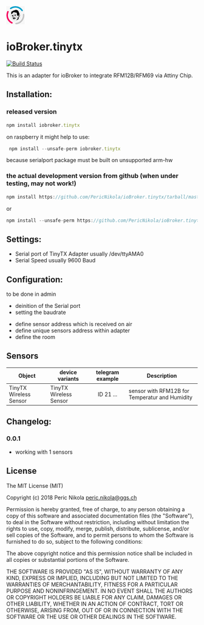 ![Logo](admin/tinytx4.png)
# ioBroker.tinytx
[![Build Status](https://travis-ci.org/PericNikola/ioBroker.tinytx4.svg?branch=master)](https://travis-ci.org/PericNikola/ioBroker.tinytx4)

This is an adapter for ioBroker to integrate RFM12B/RFM69 via Attiny Chip.

## Installation:
### released version
```javascript
npm install iobroker.tinytx
```
on raspberry it might help to use:
```javascript
 npm install --unsafe-perm iobroker.tinytx
 ```
 because serialport package must be built on unsupported arm-hw 

### the actual development version from github (when under testing, may not work!)
```javascript
npm install https://github.com/PericNikola/ioBroker.tinytx/tarball/master --production
```
or
```javascript
npm install --unsafe-perm https://github.com/PericNikola/ioBroker.tinytx/tarball/master --production
```
## Settings:
- Serial port of TinyTX Adapter usually /dev/ttyAMA0
- Serial Speed usually 9600 Baud

## Configuration:
to be done in admin
* deinition of the Serial port
* setting the baudrate
- define sensor address which is received on air
- define unique sensors address within adapter 
- define the room

## Sensors
|Object|device variants|telegram example|Description|
|--------|-------|:-:|--------|
| TinyTX Wireless Sensor | TinyTX Wireless Sensor | ID 21 ... | sensor with RFM12B for Temperatur and Humidity |


## Changelog:

### 0.0.1
* working with 1 sensors 

## License
The MIT License (MIT)

Copyright (c) 2018 Peric Nikola <peric.nikola@ggs.ch>

Permission is hereby granted, free of charge, to any person obtaining a copy
of this software and associated documentation files (the "Software"), to deal
in the Software without restriction, including without limitation the rights
to use, copy, modify, merge, publish, distribute, sublicense, and/or sell
copies of the Software, and to permit persons to whom the Software is
furnished to do so, subject to the following conditions:

The above copyright notice and this permission notice shall be included in
all copies or substantial portions of the Software.

THE SOFTWARE IS PROVIDED "AS IS", WITHOUT WARRANTY OF ANY KIND, EXPRESS OR
IMPLIED, INCLUDING BUT NOT LIMITED TO THE WARRANTIES OF MERCHANTABILITY,
FITNESS FOR A PARTICULAR PURPOSE AND NONINFRINGEMENT. IN NO EVENT SHALL THE
AUTHORS OR COPYRIGHT HOLDERS BE LIABLE FOR ANY CLAIM, DAMAGES OR OTHER
LIABILITY, WHETHER IN AN ACTION OF CONTRACT, TORT OR OTHERWISE, ARISING FROM,
OUT OF OR IN CONNECTION WITH THE SOFTWARE OR THE USE OR OTHER DEALINGS IN
THE SOFTWARE.
